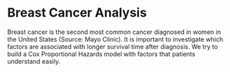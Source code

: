 # Breast Cancer Analysis

Breast cancer is the second most common cancer diagnosed in women in the United
States (Source: Mayo Clinic). It is important to investigate which factors are associated with
longer survival time after diagnosis. We try to build a Cox Proportional Hazards model with
factors that patients understand easily.
